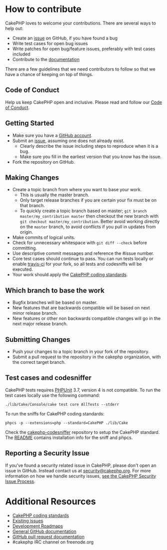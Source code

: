 # How to contribute

CakePHP loves to welcome your contributions. There are several ways to help out:
* Create an [issue](https://github.com/cakephp/cakephp/issues) on GitHub, if you have found a bug
* Write test cases for open bug issues
* Write patches for open bug/feature issues, preferably with test cases included
* Contribute to the [documentation](https://github.com/cakephp/docs)

There are a few guidelines that we need contributors to follow so that we have a
chance of keeping on top of things.

## Code of Conduct

Help us keep CakePHP open and inclusive. Please read and follow our [Code of Conduct](https://github.com/cakephp/code-of-conduct/blob/master/CODE_OF_CONDUCT.md).

## Getting Started

* Make sure you have a [GitHub account](https://github.com/signup/free).
* Submit an [issue](https://github.com/cakephp/cakephp/issues), assuming one does not already exist.
  * Clearly describe the issue including steps to reproduce when it is a bug.
  * Make sure you fill in the earliest version that you know has the issue.
* Fork the repository on GitHub.

## Making Changes

* Create a topic branch from where you want to base your work.
  * This is usually the master branch.
  * Only target release branches if you are certain your fix must be on that
    branch.
  * To quickly create a topic branch based on master; `git branch
    master/my_contribution master` then checkout the new branch with `git
    checkout master/my_contribution`. Better avoid working directly on the
    `master` branch, to avoid conflicts if you pull in updates from origin.
* Make commits of logical units.
* Check for unnecessary whitespace with `git diff --check` before committing.
* Use descriptive commit messages and reference the #issue number.
* Core test cases should continue to pass. You can run tests locally or enable
  [travis-ci](https://travis-ci.org/) for your fork, so all tests and codesniffs
  will be executed.
* Your work should apply the [CakePHP coding standards](https://book.cakephp.org/2.0/en/contributing/cakephp-coding-conventions.html).

## Which branch to base the work

* Bugfix branches will be based on master.
* New features that are backwards compatible will be based on next minor release
  branch.
* New features or other non backwards compatible changes will go in the next major release branch.

## Submitting Changes

* Push your changes to a topic branch in your fork of the repository.
* Submit a pull request to the repository in the cakephp organization, with the
  correct target branch.

## Test cases and codesniffer

CakePHP tests requires [PHPUnit](https://phpunit.de/manual/current/en/installation.html)
3.7, version 4 is not compatible. To run the test cases locally use the following command:

    ./lib/Cake/Console/cake test core AllTests --stderr

To run the sniffs for CakePHP coding standards:

    phpcs -p --extensions=php --standard=CakePHP ./lib/Cake

Check the [cakephp-codesniffer](https://github.com/cakephp/cakephp-codesniffer)
repository to setup the CakePHP standard. The [README](https://github.com/cakephp/cakephp-codesniffer/blob/master/README.md) contains installation info
for the sniff and phpcs.

## Reporting a Security Issue

If you've found a security related issue in CakePHP, please don't open an issue in GitHub. Instead contact us at security@cakephp.org. For more information on how we handle security issues, [see the CakePHP Security Issue Process](https://book.cakephp.org/2.0/en/contributing/tickets.html#reporting-security-issues).

# Additional Resources

* [CakePHP coding standards](https://book.cakephp.org/2.0/en/contributing/cakephp-coding-conventions.html)
* [Existing issues](https://github.com/cakephp/cakephp/issues)
* [Development Roadmaps](https://github.com/cakephp/cakephp/wiki#roadmaps)
* [General GitHub documentation](https://help.github.com/)
* [GitHub pull request documentation](https://help.github.com/send-pull-requests/)
* #cakephp IRC channel on freenode.org
